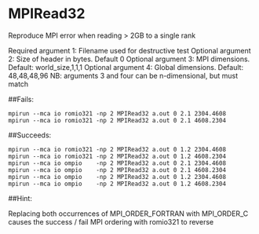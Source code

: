 # MPIRead32

Reproduce MPI error when reading > 2GB to a single rank

Required argument 1: Filename used for destructive test
Optional argument 2: Size of header in bytes. Default 0
Optional argument 3:    MPI dimensions. Default: world_size,1,1,1
Optional argument 4: Global dimensions. Default: 48,48,48,96
NB: arguments 3 and four can be n-dimensional, but must match

##Fails:

    mpirun --mca io romio321 -np 2 MPIRead32 a.out 0 2.1 2304.4608
    mpirun --mca io romio321 -np 2 MPIRead32 a.out 0 2.1 4608.2304

##Succeeds:

    mpirun --mca io romio321 -np 2 MPIRead32 a.out 0 1.2 2304.4608
    mpirun --mca io romio321 -np 2 MPIRead32 a.out 0 1.2 4608.2304
    mpirun --mca io ompio    -np 2 MPIRead32 a.out 0 2.1 2304.4608
    mpirun --mca io ompio    -np 2 MPIRead32 a.out 0 2.1 4608.2304
    mpirun --mca io ompio    -np 2 MPIRead32 a.out 0 1.2 2304.4608
    mpirun --mca io ompio    -np 2 MPIRead32 a.out 0 1.2 4608.2304

##Hint:

Replacing both occurrences of MPI_ORDER_FORTRAN with MPI_ORDER_C
causes the success / fail MPI ordering with romio321 to reverse

